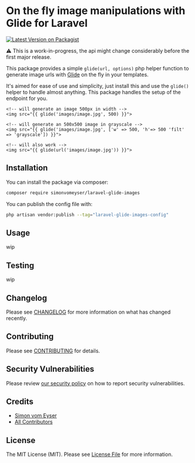 # On the fly image manipulations with Glide for Laravel
[![Latest Version on Packagist](https://img.shields.io/packagist/v/simonvomeyser/laravel-glide-images.svg?style=flat-square)](https://packagist.org/packages/simonvomeyser/laravel-glide-images)

⚠️ This is a work-in-progress, the api might change considerably before the first major release.

This package provides a simple `glide(url, options)` php helper function to generate image urls with [Glide](https://glide.thephpleague.com/2.0/api/quick-reference/) on the fly in your templates.

It's aimed for ease of use and simplicity, just install this and use the `glide()` helper to handle almost anything. This package handles the setup of the endpoint for you.

```index.blade.php
<!-- will generate an image 500px in width -->
<img src="{{ glide('images/image.jpg', 500) }}">

<!-- will generate an 500x500 image in grayscale -->
<img src="{{ glide('images/image.jpg', ['w' => 500, 'h'=> 500 'filt' => 'grayscale']) }}">

<!-- will also work -->
<img src="{{ glide(url('images/image.jpg')) }}">
```

## Installation

You can install the package via composer:

```bash
composer require simonvomeyser/laravel-glide-images
```

You can publish the config file with:

```bash
php artisan vendor:publish --tag="laravel-glide-images-config"
```

## Usage

wip

## Testing

wip

## Changelog

Please see [CHANGELOG](CHANGELOG.md) for more information on what has changed recently.

## Contributing

Please see [CONTRIBUTING](CONTRIBUTING.md) for details.

## Security Vulnerabilities

Please review [our security policy](../../security/policy) on how to report security vulnerabilities.

## Credits

- [Simon vom Eyser](https://github.com/simonvomeyser)
- [All Contributors](../../contributors)

## License

The MIT License (MIT). Please see [License File](LICENSE.md) for more information.
